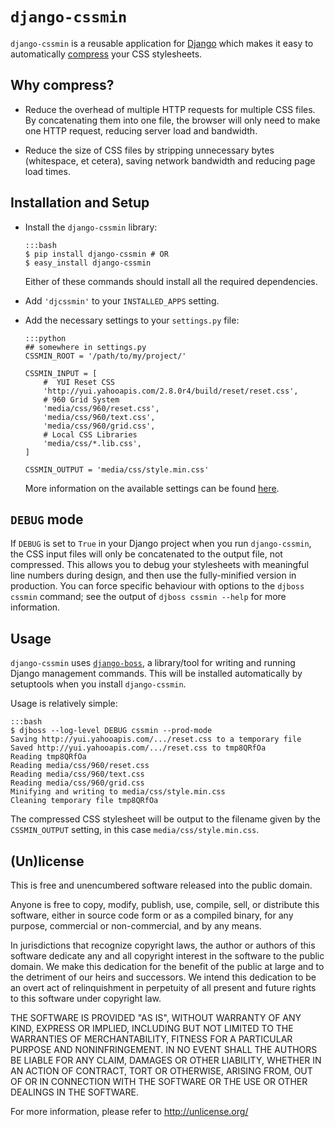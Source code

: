 # `django-cssmin`

`django-cssmin` is a reusable application for [Django][] which makes it easy to
automatically [compress][] your CSS stylesheets.

  [django]: http://www.djangoproject.com/
  [compress]: http://developer.yahoo.com/yui/compressor/


## Why compress?

*   Reduce the overhead of multiple HTTP requests for multiple CSS files. By
    concatenating them into one file, the browser will only need to make one
    HTTP request, reducing server load and bandwidth.

*   Reduce the size of CSS files by stripping unnecessary bytes (whitespace, et
    cetera), saving network bandwidth and reducing page load times.

## Installation and Setup

*   Install the `django-cssmin` library:
    
        :::bash
        $ pip install django-cssmin # OR
        $ easy_install django-cssmin
    
    Either of these commands should install all the required dependencies.

*   Add `'djcssmin'` to your `INSTALLED_APPS` setting.

*   Add the necessary settings to your `settings.py` file:

        :::python
        ## somewhere in settings.py
        CSSMIN_ROOT = '/path/to/my/project/'
        
        CSSMIN_INPUT = [
            #  YUI Reset CSS
            'http://yui.yahooapis.com/2.8.0r4/build/reset/reset.css',
            # 960 Grid System
            'media/css/960/reset.css',
            'media/css/960/text.css',
            'media/css/960/grid.css',
            # Local CSS Libraries
            'media/css/*.lib.css',
        ]

        CSSMIN_OUTPUT = 'media/css/style.min.css'
    
    More information on the available settings can be found
    [here](http://github.com/zacharyvoase/django-cssmin/blob/master/doc/settings.md).


## `DEBUG` mode

If `DEBUG` is set to `True` in your Django project when you run `django-cssmin`,
the CSS input files will only be concatenated to the output file, not
compressed. This allows you to debug your stylesheets with meaningful line
numbers during design, and then use the fully-minified version in production.
You can force specific behaviour with options to the `djboss cssmin` command;
see the output of `djboss cssmin --help` for more information.


## Usage

`django-cssmin` uses [`django-boss`][djboss], a library/tool for writing and
running Django management commands. This will be installed automatically by
setuptools when you install `django-cssmin`.

  [djboss]: http://github.com/zacharyvoase/django-boss

Usage is relatively simple:

    :::bash
    $ djboss --log-level DEBUG cssmin --prod-mode
    Saving http://yui.yahooapis.com/.../reset.css to a temporary file
    Saved http://yui.yahooapis.com/.../reset.css to tmp8QRfOa
    Reading tmp8QRfOa
    Reading media/css/960/reset.css
    Reading media/css/960/text.css
    Reading media/css/960/grid.css
    Minifying and writing to media/css/style.min.css
    Cleaning temporary file tmp8QRfOa

The compressed CSS stylesheet will be output to the filename given by the
`CSSMIN_OUTPUT` setting, in this case `media/css/style.min.css`.


## (Un)license

This is free and unencumbered software released into the public domain.

Anyone is free to copy, modify, publish, use, compile, sell, or distribute this
software, either in source code form or as a compiled binary, for any purpose,
commercial or non-commercial, and by any means.

In jurisdictions that recognize copyright laws, the author or authors of this
software dedicate any and all copyright interest in the software to the public
domain. We make this dedication for the benefit of the public at large and to
the detriment of our heirs and successors. We intend this dedication to be an
overt act of relinquishment in perpetuity of all present and future rights to
this software under copyright law.

THE SOFTWARE IS PROVIDED "AS IS", WITHOUT WARRANTY OF ANY KIND, EXPRESS OR
IMPLIED, INCLUDING BUT NOT LIMITED TO THE WARRANTIES OF MERCHANTABILITY, FITNESS
FOR A PARTICULAR PURPOSE AND NONINFRINGEMENT. IN NO EVENT SHALL THE AUTHORS BE
LIABLE FOR ANY CLAIM, DAMAGES OR OTHER LIABILITY, WHETHER IN AN ACTION OF
CONTRACT, TORT OR OTHERWISE, ARISING FROM, OUT OF OR IN CONNECTION WITH THE
SOFTWARE OR THE USE OR OTHER DEALINGS IN THE SOFTWARE.

For more information, please refer to <http://unlicense.org/>
